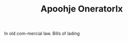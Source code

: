 ---
title: Apoohje Oneratorlx
letter: A
permalink: "/definitions/apoohje-oneratorlx.html"
body: In old com-mercial law. Bills of lading
published_at: '2018-07-07'
source: Black's Law Dictionary
layout: post
---